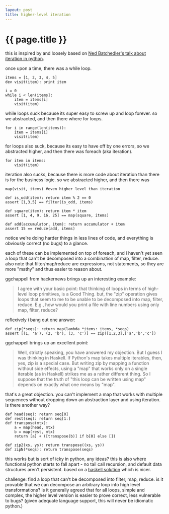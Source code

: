```yaml
---
layout: post
title: higher-level iteration
---
```


# {{ page.title }}

this is inspired by and loosely based on [Ned Batchedler's talk about iteration in python](http://nedbatchelder.com/text/iter.html).

once upon a time, there was a while loop.

    items = [1, 2, 3, 4, 5]
    dev visit(item): print item

    i = 0
    while i < len(items]:
        item = items[i]
        visit(item)

while loops suck because its super easy to screw up and loop forever. so we abstracted, and then there where for loops.

    for i in range(len(items)):
        item = items[i]
        visit(item)

for loops also suck, because its easy to have off by one errors, so we abstracted higher, and then there was foreach (aka iteration).

    for item in items:
        visit(item)

iteration also sucks, because there is more code about iteration than there is for the business logic. so we abstracted higher, and then there was

    map(visit, items) #even higher level than iteration

    def is_odd(item): return item % 2 == 0
    assert [1,3,5] == filter(is_odd, items)

    def square(item): return item * item
    assert [1, 4, 9, 16, 25] == map(square, items)

    def add(accumulator, item): return accumulator + item
    assert 15 == reduce(add, items)

notice we're doing harder things in less lines of code, and everything is obviously correct (no bugs) to a glance.

each of these can be implemented on top of foreach, and i haven't yet seen a loop that can't be decomposed into a combination of map, filter, reduce. also note that filter/map/reduce are expressions, not statements, so they are more "mathy" and thus easier to reason about.

ggchappell from hackernews brings up an interesting example:

> I agree with your basic point: that thinking of loops in terms of high-level loop primitives, is a Good Thing. but, the "zip" operation gives loops that seem to me to be unable to be decomposed into map, filter, reduce. E.g., how would you print a file with line numbers using only map, filter, reduce?

reflexively i bang out one answer:

    def zip(*seqs): return map(lambda *items: items, *seqs)
    assert [(1, 'a'), (2, 'b'), (3, 'c')] == zip([1,2,3],['a','b','c'])

ggchappell brings up an excellent point:

> Well, strictly speaking, you have answered my objection. But I guess I was thinking in Haskell. If Python's map takes multiple iterables, then, yes, zip is a special case. But writing zip by mapping a function without side effects, using a "map" that works only on a single iterable (as in Haskell) strikes me as a rather different thing. So I suppose that the truth of "this loop can be written using map" depends on exactly what one means by "map".

that's a great objection. you can't implement a map that works with multiple sequences without dropping down an abstraction layer and using iteration. is there another way?

    def head(seq): return seq[0]
    def rest(seq): return seq[1:]
    def transpose(mtx):
        a = map(head, mtx)
        b = map(rest, mtx)
        return [a] + ([transpose(b)] if b[0] else [])

    def zip2(xs, ys): return transpose((xs, ys))
    def zipN(*seqs): return transpose(seqs)

this works but is sort of icky in python, any ideas? this is also where functional python starts to fall apart - no tail call recursion, and default data structures aren't persistent. based on a [haskell solution](http://stackoverflow.com/questions/2578930/understanding-this-matrix-transposition-function-in-haskell) which is nicer.

challenge: find a loop that can't be decomposed into filter, map, reduce. is it provable that we can decompose an arbitrary loop into high level transformations? is it generally agreed that for all loops, simple and complex, the higher level version is easier to prove correct, less vulnerable to bugs? (given adequate language support, this will never be idiomatic python.)
